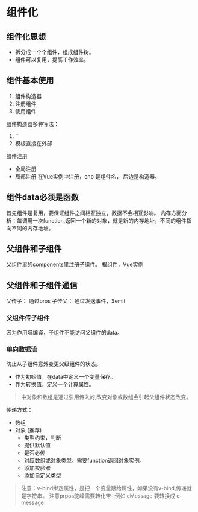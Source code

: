 # 组件化

## 组件化思想

* 拆分成一个个组件，组成组件树。
* 组件可以复用，提高工作效率。

## 组件基本使用

1. 组件构造器
2. 注册组件
3. 使用组件

组件构造器多种写法：
1. ``
2. 模板直接在外部

组件注册 
* 全局注册
* 局部注册 在Vue实例中注册，cnp 是组件名， 后边是构造器。

## 组件data必须是函数

首先组件是复用，要保证组件之间相互独立，数据不会相互影响。
内存方面分析：每调用一次function,返回一个新的对象，就是新的内存地址，不同的组件指向不同的内存地址。

## 父组件和子组件

父组件里的components里注册子组件。
根组件，Vue实例

## 父组件和子组件通信

父传子： 通过pros
子传父： 通过发送事件，$emit

### 父组件传子组件
因为作用域编译，子组件不能访问父组件的data。

### 单向数据流
防止从子组件意外变更父级组件的状态。

* 作为初始值，在data中定义一个变量保存。
* 作为转换值，定义一个计算属性。

>  中对象和数组是通过引用传入的,改变对象或数组会引起父组件状态改变。

传递方式：
* 数组
* 对象 (推荐)
    * 类型约束，判断
    * 提供默认值
    * 是否必传
    * 对应数组或对象类型，需要function返回对象实例。
    * 添加校验器
    * 添加自定义类型

> 注意：v-bind绑定属性，是把一个变量赋给属性，如果没有v-bind,传递就是字符串。
> 注意prpos驼峰需要转化带-:例如 cMessage 要转换成 c-message
